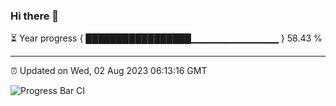 ### Hi there 👋

⏳ Year progress { █████████████████▁▁▁▁▁▁▁▁▁▁▁▁▁ } 58.43 %

---

⏰ Updated on Wed, 02 Aug 2023 06:13:16 GMT

![Progress Bar CI](https://github.com/liununu/liununu/workflows/Progress%20Bar%20CI/badge.svg)
